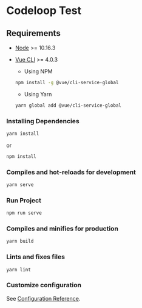 # Codeloop Test

## Requirements

- [Node](https://nodejs.org/en/download/) >= 10.16.3
- [Vue CLI](https://cli.vuejs.org/guide/installation.html) >= 4.0.3

  - Using NPM

  ```sh
  npm install -g @vue/cli-service-global
  ```

  - Using Yarn

  ```sh
  yarn global add @vue/cli-service-global
  ```

### Installing Dependencies

```sh
yarn install
```

or

```sh
npm install
```

### Compiles and hot-reloads for development

```sh
yarn serve
```

### Run Project

```sh
npm run serve
```

### Compiles and minifies for production

```sh
yarn build
```

### Lints and fixes files

```sh
yarn lint
```

### Customize configuration

See [Configuration Reference](https://cli.vuejs.org/config/).
